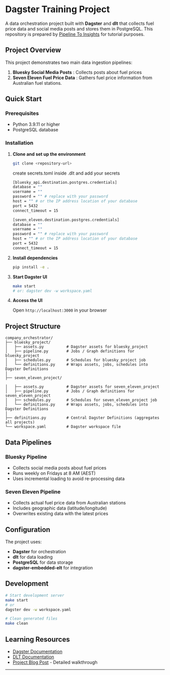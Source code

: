 # Dagster Training Project

A data orchestration project built with **Dagster** and **dlt** that collects fuel price data and social media posts and stores them in PostgreSQL.
This repository is prepared by  [Pipeline To Insights](https://pipeline2insights.substack.com/)  for tutorial purposes.
## Project Overview

This project demonstrates two main data ingestion pipelines:

1. **Bluesky Social Media Posts** : Collects posts about fuel prices
2. **Seven Eleven Fuel Price Data** : Gathers fuel price information from Australian fuel stations.

## Quick Start

### Prerequisites
- Python 3.9.11 or higher
- PostgreSQL database

### Installation

1. **Clone and set up the environment**
   ```bash
   git clone <repository-url>
   ```

   create secrets.toml inside .dlt and add your secrets
     ```bash
   [bluesky_api.destination.postgres.credentials]
   database = ""
   username = ""
   password = "" # replace with your password
   host = "" # or the IP address location of your database
   port = 5432
   connect_timeout = 15

   [seven_eleven.destination.postgres.credentials]
   database = ""
   username = ""
   password = "" # replace with your password
   host = "" # or the IP address location of your database
   port = 5432
   connect_timeout = 15
   ```
   
2. **Install dependencies**
   ```bash
   pip install -e .
   ```

3. **Start Dagster UI**
   ```bash
   make start
   # or: dagster dev -w workspace.yaml
   ```

4. **Access the UI**
   
   Open `http://localhost:3000` in your browser

## Project Structure

```
company_orchestrator/ 
├── bluesky_project/  
│   ├── assets.py          # Dagster assets for bluesky_project
│   ├── pipeline.py        # Jobs / Graph definitions for bluesky_project
│   ├── schedules.py       # Schedules for bluesky_project job
│   └── definitions.py     # Wraps assets, jobs, schedules into Dagster Definitions
│
├── seven_eleven_project/ 

│   ├── assets.py          # Dagster assets for seven_eleven_project
│   ├── pipeline.py        # Jobs / Graph definitions for seven_eleven_project
│   ├── schedules.py       # Schedules for seven_eleven_project job 
│   └── definitions.py     # Wraps assets, jobs, schedules into Dagster Definitions
│
├── definitions.py         # Central Dagster Definitions (aggregates all projects)
└── workspace.yaml         # Dagster workspace file
```

## Data Pipelines

### Bluesky Pipeline
- Collects social media posts about fuel prices
- Runs weekly on Fridays at 8 AM (AEST)
- Uses incremental loading to avoid re-processing data

### Seven Eleven Pipeline
- Collects actual fuel price data from Australian stations
- Includes geographic data (latitude/longitude)
- Overwrites existing data with the latest prices

## Configuration

The project uses:
- **Dagster** for orchestration
- **dlt** for data loading
- **PostgreSQL** for data storage
- **dagster-embedded-elt** for integration

## Development

```bash
# Start development server
make start
# or 
dagster dev -w workspace.yaml

# Clean generated files
make clean
```

## Learning Resources

- [Dagster Documentation](https://docs.dagster.io/)
- [DLT Documentation](https://dlthub.com/docs)
- [Project Blog Post](dagster_training_blog_post.md) - Detailed walkthrough

---
